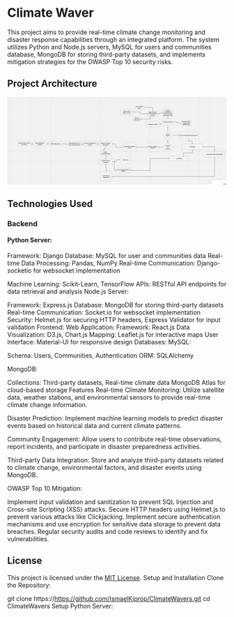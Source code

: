 # Climate Waver

This project aims to provide real-time climate change monitoring and disaster response capabilities through an integrated platform. The system utilizes Python and Node.js servers, MySQL for users and communities database, MongoDB for storing third-party datasets, and implements mitigation strategies for the OWASP Top 10 security risks.

 ## Project Architecture
![Architecture](images/climate.png)

## Technologies Used

### Backend

#### Python Server:

Framework: Django
Database: MySQL for user and communities data
Real-time Data Processing: Pandas, NumPy
Real-time Communication: Django-socketio for websocket implementation

Machine Learning: Scikit-Learn, TensorFlow
APIs: RESTful API endpoints for data retrieval and analysis
Node.js Server:

Framework: Express.js
Database: MongoDB for storing third-party datasets
Real-time Communication: Socket.io for websocket implementation
Security: Helmet.js for securing HTTP headers, Express Validator for input validation
Frontend:
Web Application:
Framework: React.js
Data Visualization: D3.js, Chart.js
Mapping: Leaflet.js for interactive maps
User Interface: Material-UI for responsive design
Databases:
MySQL:



Schema: Users, Communities, Authentication
ORM: SQLAlchemy

MongoDB:

Collections: Third-party datasets, Real-time climate data
MongoDB Atlas for cloud-based storage
Features
Real-time Climate Monitoring: Utilize satellite data, weather stations, and environmental sensors to provide real-time climate change information.

Disaster Prediction: Implement machine learning models to predict disaster events based on historical data and current climate patterns.

Community Engagement: Allow users to contribute real-time observations, report incidents, and participate in disaster preparedness activities.

Third-party Data Integration: Store and analyze third-party datasets related to climate change, environmental factors, and disaster events using MongoDB.

OWASP Top 10 Mitigation:

Implement input validation and sanitization to prevent SQL Injection and Cross-site Scripting (XSS) attacks.
Secure HTTP headers using Helmet.js to prevent various attacks like Clickjacking.
Implement secure authentication mechanisms and use encryption for sensitive data storage to prevent data breaches.
Regular security audits and code reviews to identify and fix vulnerabilities.

## License

This project is licensed under the [MIT License](LICENSE).
Setup and Installation
Clone the Repository:

git clone https://https://github.com/IsmaelKiprop/ClimateWavers.git
cd ClimateWavers
Setup Python Server:
